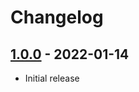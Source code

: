 # Changelog

## [1.0.0] - 2022-01-14
- Initial release 

<!---
## [Unreleased]
### Changed
- ...
--->

[1.0.0]: https://github.com/m2mtech/weblate-translation-provider/releases/tag/v1.0.0
<!---
[Unreleased]: https://github.com/m2mtech/weblate-translation-provider/compare/v1.0.0...HEAD
--->
